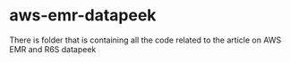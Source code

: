 # aws-emr-datapeek
There is folder that is containing all the code related to the article on AWS EMR and R6S datapeek
